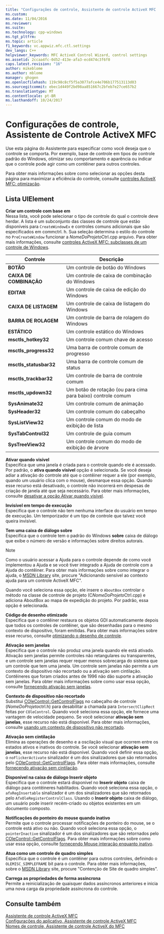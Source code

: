```yaml
---
title: "Configurações de controle, Assistente de controle ActiveX MFC | Microsoft Docs"
ms.custom: 
ms.date: 11/04/2016
ms.reviewer: 
ms.suite: 
ms.technology: cpp-windows
ms.tgt_pltfrm: 
ms.topic: article
f1_keywords: vc.appwiz.mfc.ctl.settings
dev_langs: C++
helpviewer_keywords: MFC ActiveX Control Wizard, control settings
ms.assetid: 2ccaa4fc-0d52-413e-afa3-ecd474c3f6f0
caps.latest.revision: "16"
author: mikeblome
ms.author: mblome
manager: ghogen
ms.openlocfilehash: 119c98c8cf5f5a3077afce4e706b177513113d03
ms.sourcegitcommit: ebec1d449f2bd98aa851667c2bfeb7e27ce657b2
ms.translationtype: MT
ms.contentlocale: pt-BR
ms.lasthandoff: 10/24/2017
---
```

# <a name="control-settings-mfc-activex-control-wizard"></a>Configurações de controle, Assistente de Controle ActiveX MFC
Use esta página do Assistente para especificar como você deseja que o controle se comporta. Por exemplo, base de controle em tipos de controle padrão do Windows, otimizar seu comportamento e aparência ou indicar que o controle pode agir como um contêiner para outros controles.  
  
 Para obter mais informações sobre como selecionar as opções desta página para maximizar a eficiência do controle, consulte [controles ActiveX MFC: otimização](../../mfc/mfc-activex-controls-optimization.md).  
  
## <a name="uielement-list"></a>Lista UIElement  
 **Criar um controle com base em**  
 Nessa lista, você pode selecionar o tipo de controle do qual o controle deve herdar. A lista é um subconjunto das classes de controle que estão disponíveis para `CreateWindowEx` e controles comuns adicionais que são especificados em commctrl. h. Sua seleção determina o estilo do controle no `PreCreateWindow` funcionar a *NomeDoProjeto*Ctrl.cpp arquivo. Para obter mais informações, consulte [controles ActiveX MFC: subclasses de um controle de Windows](../../mfc/mfc-activex-controls-subclassing-a-windows-control.md).  
  
|Controle|Descrição|  
|-------------|-----------------|  
|**BOTÃO**|Um controle de botão do Windows|  
|**CAIXA DE COMBINAÇÃO**|Um controle de caixa de combinação do Windows|  
|**EDITAR**|Um controle de caixa de edição do Windows|  
|**CAIXA DE LISTAGEM**|Um controle de caixa de listagem do Windows|  
|**BARRA DE ROLAGEM**|Um controle de barra de rolagem do Windows|  
|**ESTÁTICO**|Um controle estático do Windows|  
|**msctls_hotkey32**|Um controle comum chave de acesso|  
|**msctls_progress32**|Uma barra de controle comum de progresso|  
|**msctls_statusbar32**|Uma barra de controle comum de status|  
|**msctls_trackbar32**|Um controle de barra de controle comum|  
|**msctls_updown32**|Um botão de rotação (ou para cima para baixo) controle comum|  
|**SysAnimate32**|Um controle comum de animação|  
|**SysHeader32**|Um controle comum do cabeçalho|  
|**SysListView32**|Um controle comum do modo de exibição de lista|  
|**SysTabControl32**|Um controle de guia comum|  
|**SysTreeView32**|Um controle comum do modo de exibição de árvore|  
  
 **Ativar quando visível**  
 Especifica que uma janela é criada para o controle quando ele é acessado. Por padrão, o **ativa quando visível** opção é selecionada. Se você deseja adiar a ativação do controle até que o contêiner requer a ele (por exemplo, quando um usuário clica com o mouse), desmarque essa opção. Quando esse recurso está desativado, o controle não incorrerá em despesas de criação de janela até que seja necessário. Para obter mais informações, consulte [desativar a opção Ativar quando visível](../../mfc/turning-off-the-activate-when-visible-option.md).  
  
 **Invisível em tempo de execução**  
 Especifica que o controle não tem nenhuma interface do usuário em tempo de execução. Um temporizador é um tipo de controle que talvez você queira invisível.  
  
 **Tem uma caixa de diálogo sobre**  
 Especifica que o controle tem o padrão do Windows **sobre** caixa de diálogo que exibe o número de versão e informações sobre direitos autorais.  
  
> [!NOTE]
>  Como o usuário acessar a Ajuda para o controle depende de como você implementou a Ajuda e se você tiver integrado a Ajuda de controle com a Ajuda do contêiner. Para obter mais informações sobre como integrar o ajuda, o [MSDN Library](http://go.microsoft.com/fwlink/linkid=150542) site, procure "Adicionando sensível ao contexto ajuda para um controle ActiveX MFC".  
  
 Quando você seleciona essa opção, ele insere o `AboutBox` controlar o método na classe de controle de projeto (C*NomeDoProjeto*Ctrl.cpp) e adiciona AboutBox ao mapa de expedição do projeto. Por padrão, essa opção é selecionada.  
  
 **Código de desenho otimizado**  
 Especifica que o contêiner restaura os objetos GDI automaticamente depois que todos os controles de contêiner, que são desenhadas para o mesmo contexto de dispositivo, foram emitidas. Para obter mais informações sobre esse recurso, consulte [otimizando o desenho de controle](../../mfc/optimizing-control-drawing.md).  
  
 **Ativação sem janelas**  
 Especifica que o controle não produz uma janela quando ele está ativado. Ativação sem janelas permite controles não retangulares ou transparentes, e um controle sem janelas requer requer menos sobrecarga do sistema que um controle que tem uma janela. Um controle sem janelas não permite a um contexto de dispositivo não recortado ou a ativação sem cintilação. Contêineres que foram criados antes de 1996 não dão suporte a ativação sem janelas. Para obter mais informações sobre como usar essa opção, consulte [fornecendo ativação sem janelas](../../mfc/providing-windowless-activation.md).  
  
 **Contexto de dispositivo não recortado**  
 Substitui [COleControl::GetControlFlags](../../mfc/reference/colecontrol-class.md#getcontrolflags) no cabeçalho de controle (*NomeDoProjeto*ctrl.h) para desabilitar a chamada para `IntersectClipRect` feitas por `COleControl`. Quando você seleciona essa opção, ele fornece uma vantagem de velocidade pequeno. Se você selecionar **ativação sem janelas**, esse recurso não está disponível. Para obter mais informações, consulte [usando um contexto de dispositivo não recortado](../../mfc/using-an-unclipped-device-context.md).  
  
 **Ativação sem cintilação**  
 Elimina as operações de desenho e a oscilação visual que ocorrem entre os estados ativos e inativos do controle. Se você selecionar **ativação sem janelas**, esse recurso não está disponível. Quando você definir essa opção, o `noFlickerActivate` sinalizador é um dos sinalizadores que são retornados pelo [COleControl::GetControlFlags](../../mfc/reference/colecontrol-class.md#getcontrolflags). Para obter mais informações, consulte [fornecendo ativação sem cintilação](../../mfc/providing-flicker-free-activation.md).  
  
 **Disponível na caixa de diálogo Inserir objeto**  
 Especifica que o controle estará disponível no **Inserir objeto** caixa de diálogo para contêineres habilitados. Quando você seleciona essa opção, o `afxRegInsertable` sinalizador é um dos sinalizadores que são retornados pelo `AfxOleRegisterControlClass`. Usando o **Inserir objeto** caixa de diálogo, um usuário pode inserir recém-criado ou objetos existentes em um documento composto.  
  
 **Notificações do ponteiro do mouse quando inativo**  
 Permite que o controle processar notificações de ponteiro do mouse, se o controle está ativo ou não. Quando você seleciona essa opção, o `pointerInactive` sinalizador é um dos sinalizadores que são retornados pelo [COleControl::GetControlFlags](../../mfc/reference/colecontrol-class.md#getcontrolflags). Para obter mais informações sobre como usar essa opção, consulte [fornecendo Mouse interação enquanto inativo](../../mfc/providing-mouse-interaction-while-inactive.md).  
  
 **Atua como um controle de quadro simples**  
 Especifica que o controle é um contêiner para outros controles, definindo o `OLEMISC_SIMPLEFRAME` bit para o controle. Para obter mais informações, sobre o [MSDN Library](http://go.microsoft.com/fwlink/linkid=150542) site, procure "Contenção de Site de quadro simples".  
  
 **Carrega as propriedades de forma assíncrona**  
 Permite a reinicialização de quaisquer dados assíncronos anteriores e inicia uma nova carga da propriedade assíncrona do controle.  
  
## <a name="see-also"></a>Consulte também  
 [Assistente de controle ActiveX MFC](../../mfc/reference/mfc-activex-control-wizard.md)   
 [Configurações do aplicativo, Assistente de controle ActiveX MFC](../../mfc/reference/application-settings-mfc-activex-control-wizard.md)   
 [Nomes de controle, Assistente de controle ActiveX do MFC](../../mfc/reference/control-names-mfc-activex-control-wizard.md)

